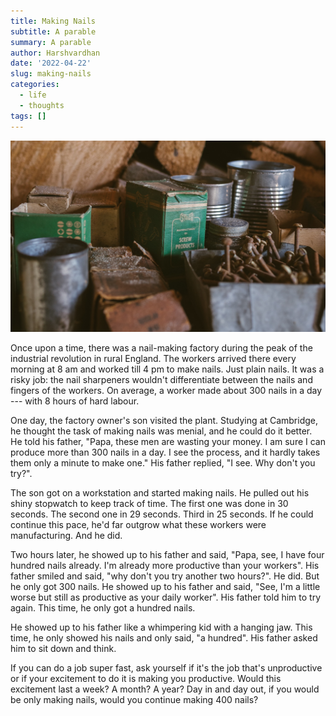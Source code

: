 ```yaml
---
title: Making Nails
subtitle: A parable
summary: A parable
author: Harshvardhan
date: '2022-04-22'
slug: making-nails
categories:
  - life
  - thoughts
tags: []
---
```


![](featured.jpg)

Once upon a time, there was a nail-making factory during the peak of the industrial revolution in rural England. The workers arrived there every morning at 8 am and worked till 4 pm to make nails. Just plain nails. It was a risky job: the nail sharpeners wouldn't differentiate between the nails and fingers of the workers. On average, a worker made about 300 nails in a day --- with 8 hours of hard labour.

One day, the factory owner's son visited the plant. Studying at Cambridge, he thought the task of making nails was menial, and he could do it better. He told his father, "Papa, these men are wasting your money. I am sure I can produce more than 300 nails in a day. I see the process, and it hardly takes them only a minute to make one." His father replied, "I see. Why don't you try?".

The son got on a workstation and started making nails. He pulled out his shiny stopwatch to keep track of time. The first one was done in 30 seconds. The second one in 29 seconds. Third in 25 seconds. If he could continue this pace, he'd far outgrow what these workers were manufacturing. And he did.

Two hours later, he showed up to his father and said, "Papa, see, I have four hundred nails already. I'm already more productive than your workers". His father smiled and said, "why don't you try another two hours?". He did. But he only got 300 nails. He showed up to his father and said, "See, I'm a little worse but still as productive as your daily worker". His father told him to try again. This time, he only got a hundred nails.

He showed up to his father like a whimpering kid with a hanging jaw. This time, he only showed his nails and only said, "a hundred". His father asked him to sit down and think.

If you can do a job super fast, ask yourself if it's the job that's unproductive or if your excitement to do it is making you productive. Would this excitement last a week? A month? A year? Day in and day out, if you would be only making nails, would you continue making 400 nails?
